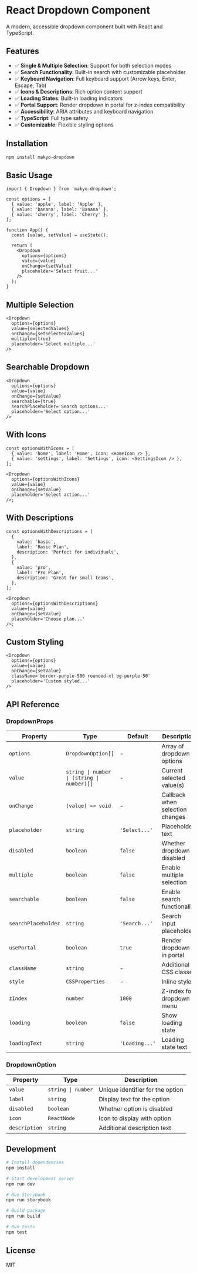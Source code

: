 # React Dropdown Component

A modern, accessible dropdown component built with React and TypeScript.

## Features

- ✅ **Single & Multiple Selection**: Support for both selection modes
- ✅ **Search Functionality**: Built-in search with customizable placeholder
- ✅ **Keyboard Navigation**: Full keyboard support (Arrow keys, Enter, Escape, Tab)
- ✅ **Icons & Descriptions**: Rich option content support
- ✅ **Loading States**: Built-in loading indicators
- ✅ **Portal Support**: Render dropdown in portal for z-index compatibility
- ✅ **Accessibility**: ARIA attributes and keyboard navigation
- ✅ **TypeScript**: Full type safety
- ✅ **Customizable**: Flexible styling options

## Installation

```bash
npm install makyo-dropdown
```

## Basic Usage

```tsx
import { Dropdown } from 'makyo-dropdown';

const options = [
  { value: 'apple', label: 'Apple' },
  { value: 'banana', label: 'Banana' },
  { value: 'cherry', label: 'Cherry' },
];

function App() {
  const [value, setValue] = useState();

  return (
    <Dropdown
      options={options}
      value={value}
      onChange={setValue}
      placeholder='Select fruit...'
    />
  );
}
```

## Multiple Selection

```tsx
<Dropdown
  options={options}
  value={selectedValues}
  onChange={setSelectedValues}
  multiple={true}
  placeholder='Select multiple...'
/>
```

## Searchable Dropdown

```tsx
<Dropdown
  options={options}
  value={value}
  onChange={setValue}
  searchable={true}
  searchPlaceholder='Search options...'
  placeholder='Select option...'
/>
```

## With Icons

```tsx
const optionsWithIcons = [
  { value: 'home', label: 'Home', icon: <HomeIcon /> },
  { value: 'settings', label: 'Settings', icon: <SettingsIcon /> },
];

<Dropdown
  options={optionsWithIcons}
  value={value}
  onChange={setValue}
  placeholder='Select action...'
/>;
```

## With Descriptions

```tsx
const optionsWithDescriptions = [
  {
    value: 'basic',
    label: 'Basic Plan',
    description: 'Perfect for individuals',
  },
  {
    value: 'pro',
    label: 'Pro Plan',
    description: 'Great for small teams',
  },
];

<Dropdown
  options={optionsWithDescriptions}
  value={value}
  onChange={setValue}
  placeholder='Choose plan...'
/>;
```

## Custom Styling

```tsx
<Dropdown
  options={options}
  value={value}
  onChange={setValue}
  className='border-purple-500 rounded-xl bg-purple-50'
  placeholder='Custom styled...'
/>
```

## API Reference

### DropdownProps

| Property            | Type                                       | Default        | Description                     |
| ------------------- | ------------------------------------------ | -------------- | ------------------------------- |
| `options`           | `DropdownOption[]`                         | -              | Array of dropdown options       |
| `value`             | `string \| number \| (string \| number)[]` | -              | Current selected value(s)       |
| `onChange`          | `(value) => void`                          | -              | Callback when selection changes |
| `placeholder`       | `string`                                   | `'Select...'`  | Placeholder text                |
| `disabled`          | `boolean`                                  | `false`        | Whether dropdown is disabled    |
| `multiple`          | `boolean`                                  | `false`        | Enable multiple selection       |
| `searchable`        | `boolean`                                  | `false`        | Enable search functionality     |
| `searchPlaceholder` | `string`                                   | `'Search...'`  | Search input placeholder        |
| `usePortal`         | `boolean`                                  | `true`         | Render dropdown in portal       |
| `className`         | `string`                                   | -              | Additional CSS classes          |
| `style`             | `CSSProperties`                            | -              | Inline styles                   |
| `zIndex`            | `number`                                   | `1000`         | Z-index for dropdown menu       |
| `loading`           | `boolean`                                  | `false`        | Show loading state              |
| `loadingText`       | `string`                                   | `'Loading...'` | Loading state text              |

### DropdownOption

| Property      | Type               | Description                      |
| ------------- | ------------------ | -------------------------------- |
| `value`       | `string \| number` | Unique identifier for the option |
| `label`       | `string`           | Display text for the option      |
| `disabled`    | `boolean`          | Whether option is disabled       |
| `icon`        | `ReactNode`        | Icon to display with option      |
| `description` | `string`           | Additional description text      |

## Development

```bash
# Install dependencies
npm install

# Start development server
npm run dev

# Run Storybook
npm run storybook

# Build package
npm run build

# Run tests
npm test
```

## License

MIT
